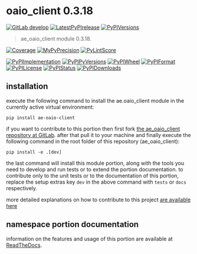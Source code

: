 <!-- THIS FILE IS EXCLUSIVELY MAINTAINED by the project ae.ae V0.3.95 -->
<!-- THIS FILE IS EXCLUSIVELY MAINTAINED by the project aedev.tpl_namespace_root V0.3.14 -->
# oaio_client 0.3.18

[![GitLab develop](https://img.shields.io/gitlab/pipeline/ae-group/ae_oaio_client/develop?logo=python)](
    https://gitlab.com/ae-group/ae_oaio_client)
[![LatestPyPIrelease](
    https://img.shields.io/gitlab/pipeline/ae-group/ae_oaio_client/release0.3.17?logo=python)](
    https://gitlab.com/ae-group/ae_oaio_client/-/tree/release0.3.17)
[![PyPIVersions](https://img.shields.io/pypi/v/ae_oaio_client)](
    https://pypi.org/project/ae-oaio-client/#history)

>ae_oaio_client module 0.3.18.

[![Coverage](https://ae-group.gitlab.io/ae_oaio_client/coverage.svg)](
    https://ae-group.gitlab.io/ae_oaio_client/coverage/index.html)
[![MyPyPrecision](https://ae-group.gitlab.io/ae_oaio_client/mypy.svg)](
    https://ae-group.gitlab.io/ae_oaio_client/lineprecision.txt)
[![PyLintScore](https://ae-group.gitlab.io/ae_oaio_client/pylint.svg)](
    https://ae-group.gitlab.io/ae_oaio_client/pylint.log)

[![PyPIImplementation](https://img.shields.io/pypi/implementation/ae_oaio_client)](
    https://gitlab.com/ae-group/ae_oaio_client/)
[![PyPIPyVersions](https://img.shields.io/pypi/pyversions/ae_oaio_client)](
    https://gitlab.com/ae-group/ae_oaio_client/)
[![PyPIWheel](https://img.shields.io/pypi/wheel/ae_oaio_client)](
    https://gitlab.com/ae-group/ae_oaio_client/)
[![PyPIFormat](https://img.shields.io/pypi/format/ae_oaio_client)](
    https://pypi.org/project/ae-oaio-client/)
[![PyPILicense](https://img.shields.io/pypi/l/ae_oaio_client)](
    https://gitlab.com/ae-group/ae_oaio_client/-/blob/develop/LICENSE.md)
[![PyPIStatus](https://img.shields.io/pypi/status/ae_oaio_client)](
    https://libraries.io/pypi/ae-oaio-client)
[![PyPIDownloads](https://img.shields.io/pypi/dm/ae_oaio_client)](
    https://pypi.org/project/ae-oaio-client/#files)


## installation


execute the following command to install the
ae.oaio_client module
in the currently active virtual environment:
 
```shell script
pip install ae-oaio-client
```

if you want to contribute to this portion then first fork
[the ae_oaio_client repository at GitLab](
https://gitlab.com/ae-group/ae_oaio_client "ae.oaio_client code repository").
after that pull it to your machine and finally execute the
following command in the root folder of this repository
(ae_oaio_client):

```shell script
pip install -e .[dev]
```

the last command will install this module portion, along with the tools you need
to develop and run tests or to extend the portion documentation. to contribute only to the unit tests or to the
documentation of this portion, replace the setup extras key `dev` in the above command with `tests` or `docs`
respectively.

more detailed explanations on how to contribute to this project
[are available here](
https://gitlab.com/ae-group/ae_oaio_client/-/blob/develop/CONTRIBUTING.rst)


## namespace portion documentation

information on the features and usage of this portion are available at
[ReadTheDocs](
https://ae.readthedocs.io/en/latest/_autosummary/ae.oaio_client.html
"ae_oaio_client documentation").
